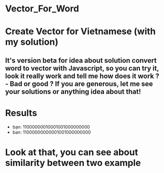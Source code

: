 # Vector_For_Word

# Create Vector for Vietnamese (with my solution)
## It's version beta for idea about solution convert word to vector with Javascript, so you can try it, look it really work and tell me how does it work ? - Bad or good ? If you are generous, let me see your solutions or anything idea about that!

# Results
- bạn: 11000000010001001000000000
- ban: 11000000000001001000000000

# Look at that, you can see about similarity between two example
